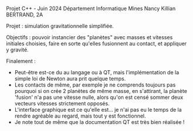 Projet C++ - Juin 2024
Département Informatique Mines Nancy
Killian BERTRAND, 2A

Projet : simulation gravitationnelle simplifiée.

Objectifs : pouvoir instancier des "planètes" avec masses et vitesses initiales choisies, faire en sorte qu'elles fusionnent au contact, et appliquer y gravité.

Finalement :
- Peut-être est-ce du au langage ou à QT, mais l'implémentation de la simple loi de Newton aura prit quelque temps.
- Les contacts de même, par exemple je ne comprends toujours pas pourquoi si on crée 2 planètes de même masse, en s'attirant, la planète 'fusion' n'a pas une vitesse nulle, alors qu'on est censé sommer deux vecteurs vitesses strictement opposés.
- L'interface graphique est ce qu'elle est... je n'ai pas eu le temps de la rendre agréable au regard, mais tout y est fonctionnel.
- Je note tout de même que la documentation QT est très bien réalisée !
